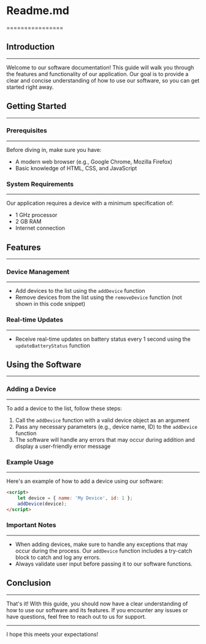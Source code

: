 # Readme.md
================

## Introduction
------------

Welcome to our software documentation! This guide will walk you through the features and functionality of our application. Our goal is to provide a clear and concise understanding of how to use our software, so you can get started right away.

## Getting Started
-----------------

### Prerequisites
---------------

Before diving in, make sure you have:

* A modern web browser (e.g., Google Chrome, Mozilla Firefox)
* Basic knowledge of HTML, CSS, and JavaScript

### System Requirements
----------------------

Our application requires a device with a minimum specification of:

* 1 GHz processor
* 2 GB RAM
* Internet connection

## Features
------------

### Device Management
-------------------

* Add devices to the list using the `addDevice` function
* Remove devices from the list using the `removeDevice` function (not shown in this code snippet)

### Real-time Updates
--------------------

* Receive real-time updates on battery status every 1 second using the `updateBatteryStatus` function

## Using the Software
-------------------

### Adding a Device
-----------------

To add a device to the list, follow these steps:

1. Call the `addDevice` function with a valid device object as an argument
2. Pass any necessary parameters (e.g., device name, ID) to the `addDevice` function
3. The software will handle any errors that may occur during addition and display a user-friendly error message

### Example Usage
-----------------

Here's an example of how to add a device using our software:
```html
<script>
    let device = { name: 'My Device', id: 1 };
    addDevice(device);
</script>
```
### Important Notes
------------------

* When adding devices, make sure to handle any exceptions that may occur during the process. Our `addDevice` function includes a try-catch block to catch and log any errors.
* Always validate user input before passing it to our software functions.

## Conclusion
----------

That's it! With this guide, you should now have a clear understanding of how to use our software and its features. If you encounter any issues or have questions, feel free to reach out to us for support.

---

I hope this meets your expectations!